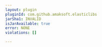 ```yaml
---
layout: plugin
pluginId: com.github.amaksoft.elasticlibs
jarSha1: INVALID
isJarAvailable: true
error: NONE
violations: []

---
```

